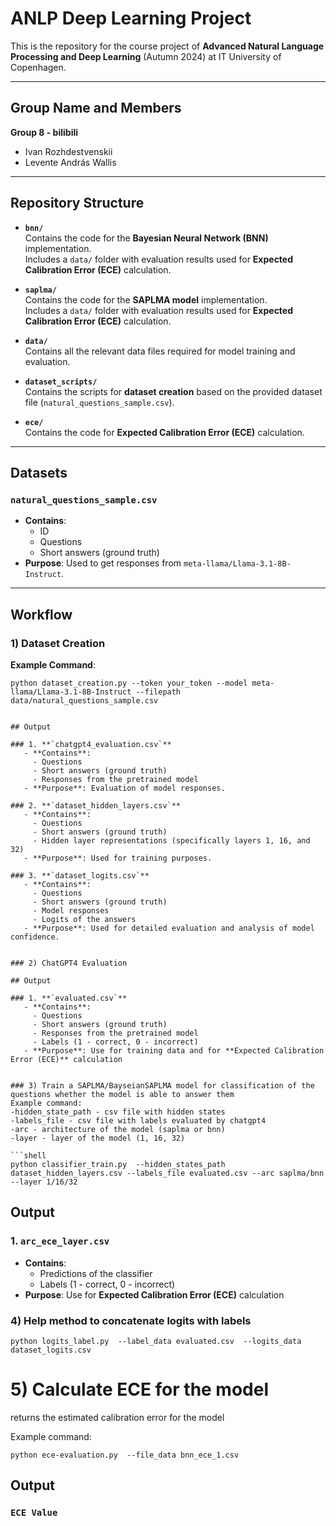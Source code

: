 # ANLP Deep Learning Project

This is the repository for the course project of **Advanced Natural Language Processing and Deep Learning** (Autumn 2024) at IT University of Copenhagen.

---

## Group Name and Members

**Group 8 - bilibili**  
- Ivan Rozhdestvenskii  
- Levente András Wallis  

---

## Repository Structure

- **`bnn/`**  
  Contains the code for the **Bayesian Neural Network (BNN)** implementation.  
  Includes a `data/` folder with evaluation results used for **Expected Calibration Error (ECE)** calculation.

- **`saplma/`**  
  Contains the code for the **SAPLMA model** implementation.  
  Includes a `data/` folder with evaluation results used for **Expected Calibration Error (ECE)** calculation.

- **`data/`**  
  Contains all the relevant data files required for model training and evaluation.

- **`dataset_scripts/`**  
  Contains the scripts for **dataset creation** based on the provided dataset file (`natural_questions_sample.csv`).

- **`ece/`**  
  Contains the code for **Expected Calibration Error (ECE)** calculation.

---

## Datasets

### **`natural_questions_sample.csv`**
   - **Contains**:
     - ID  
     - Questions  
     - Short answers (ground truth)  
   - **Purpose**: Used to get responses from `meta-llama/Llama-3.1-8B-Instruct`.

---

## Workflow

### 1) Dataset Creation

**Example Command**:
```shell
python dataset_creation.py --token your_token --model meta-llama/Llama-3.1-8B-Instruct --filepath data/natural_questions_sample.csv


## Output

### 1. **`chatgpt4_evaluation.csv`**
   - **Contains**:
     - Questions  
     - Short answers (ground truth)  
     - Responses from the pretrained model  
   - **Purpose**: Evaluation of model responses.

### 2. **`dataset_hidden_layers.csv`**
   - **Contains**:
     - Questions  
     - Short answers (ground truth)  
     - Hidden layer representations (specifically layers 1, 16, and 32)  
   - **Purpose**: Used for training purposes.

### 3. **`dataset_logits.csv`**
   - **Contains**:
     - Questions  
     - Short answers (ground truth)  
     - Model responses  
     - Logits of the answers  
   - **Purpose**: Used for detailed evaluation and analysis of model confidence.


### 2) ChatGPT4 Evaluation

## Output

### 1. **`evaluated.csv`**
   - **Contains**:
     - Questions  
     - Short answers (ground truth)  
     - Responses from the pretrained model
     - Labels (1 - correct, 0 - incorrect)
   - **Purpose**: Use for training data and for **Expected Calibration Error (ECE)** calculation


### 3) Train a SAPLMA/BayseianSAPLMA model for classification of the questions whether the model is able to answer them
Example command:
-hidden_state_path - csv file with hidden states
-labels_file - csv file with labels evaluated by chatgpt4
-arc - architecture of the model (saplma or bnn)
-layer - layer of the model (1, 16, 32)

```shell
python classifier_train.py  --hidden_states_path dataset_hidden_layers.csv --labels_file evaluated.csv --arc saplma/bnn --layer 1/16/32

```

## Output

### 1. **`arc_ece_layer.csv`**
   - **Contains**:
     - Predictions of the classifier
     - Labels (1 - correct, 0 - incorrect)
   - **Purpose**: Use for **Expected Calibration Error (ECE)** calculation


### 4) Help method to concatenate logits with labels

```shell
python logits_label.py  --label_data evaluated.csv  --logits_data dataset_logits.csv 

```

# 5) Calculate ECE for the model

returns the estimated calibration error for the model

Example command:
```shell
python ece-evaluation.py  --file_data bnn_ece_1.csv 

```


## Output
### **`ECE Value`**


